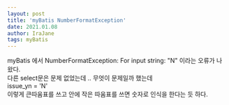 ```yaml
---
layout: post
title: 'myBatis NumberFormatException'
date: 2021.01.08
author: IraJane
tags: myBatis
---
```


myBatis 에서 NumberFormatException: For input string: "N" 이라는 오류가 나왔다.<br>
다른 select문은 문제 없었는데 ..  무엇이 문제일까 했는데 <br>
<if test="issueYn != null and issueYn == 'Y'">issue_yn = 'N'</if>  <br>
이렇게 큰따움표를 쓰고 안에 작은 따움표를 쓰면 숫자로 인식을 한다는 듯 하다.<br>
